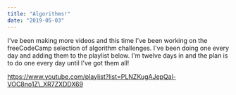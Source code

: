 ```yaml
---
title: "Algorithms!"
date: "2019-05-03"
---
```


I've been making more videos and this time I've been working on the freeCodeCamp selection of algorithm challenges. I've been doing one every day and adding them to the playlist below. I'm twelve days in and the plan is to do one every day until I've got them all!

https://www.youtube.com/playlist?list=PLNZKugAJepQal-VOC8no1Z\_XR7ZXDDX69
